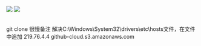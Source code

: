 ![](https://github.com/ShingLi/spa/blob/master/static/readme/1.gif)
![](https://github.com/ShingLi/spa/blob/master/static/readme/3.gif)
<br/>

<br/>
git clone 很慢备注 解决C:\Windows\System32\drivers\etc\hosts文件，在文件中追加
219.76.4.4 github-cloud.s3.amazonaws.com
